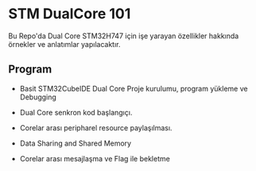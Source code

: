 # STM DualCore 101

Bu Repo'da Dual Core STM32H747 için işe yarayan özellikler hakkında örnekler ve anlatımlar yapılacaktır.



## Program

- Basit STM32CubeIDE Dual Core Proje kurulumu, program yükleme ve Debugging

- Dual Core senkron kod başlangıçı.

- Corelar arası peripharel resource paylaşılması.

- Data Sharing and Shared Memory

- Corelar arası mesajlaşma ve Flag ile bekletme

